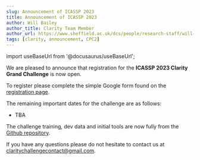 ```yaml
---
slug: Announcement of ICASSP 2023
title: Announcement of ICASSP 2023
author: Will Bailey
author_title: Clarity Team Member
author_url: https://www.sheffield.ac.uk/dcs/people/research-staff/will-bailey
tags: [clarity, announcement, CPC2]
---
```


import useBaseUrl from '@docusaurus/useBaseUrl';

We are pleased to announce that registration for the **ICASSP 2023 Clarity Grand Challenge** is now open.

To register please complete the simple Google form found on the [registration page](/docs/icassp/taking_part/icassp_registration).

The remaining important dates for the challenge are as follows:
- TBA

The challenge training, dev data and initial tools are now fully from the [Github repository](https://github.com/claritychallenge/clarity).

If you have any questions please do not hesitate to contact us at [claritychallengecontact@gmail.com](mailto:claritychallengecontact@gmail.com).
